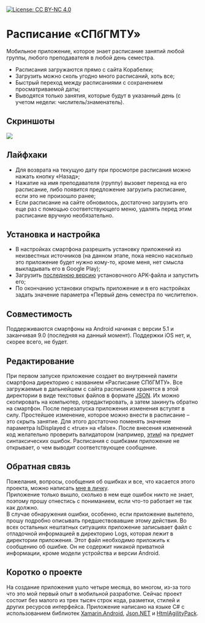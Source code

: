[![License: CC BY-NC 4.0](https://img.shields.io/badge/License-CC%20BY--NC%204.0-lightgrey.svg)](https://creativecommons.org/licenses/by-nc/4.0/)
# Расписание «СПбГМТУ»
Мобильное приложение, которое знает расписание занятий любой группы, любого преподавателя в любой день семестра.
- Расписания загружаются прямо с сайта Корабелки;
- Загрузить можно сколь угодно много расписаний, хоть все;
- Быстрый переход между расписаниями с сохранением просматриваемой даты;
- Выводятся только занятия, которые будут в указанный день (с учетом недели: числитель/знаменатель).
## Скриншоты
![](https://raw.githubusercontent.com/shults-s/SmtuSchedule/master/Screenshots/All.png)
## Лайфхаки
- Для возврата на текущую дату при просмотре расписания можно нажать кнопку «Назад»;
- Нажатие на имя преподавателя (группу) вызовет переход на его расписание, либо появится предложение загрузить расписание, если это не произошло ранее;
- Если расписание на сайте обновилось, достаточно загрузить его еще раз с помощью соответствующего меню, удалять перед этим расписание вручную необязательно.
## Установка и настройка
- В настройках смартфона разрешить установку приложений из неизвестных источников (на данном этапе, пока неясно насколько это приложение будет нужно кому-то, кроме меня, нет смысла выкладывать его в Google Play);
- Загрузить [последнюю версию](https://github.com/shults-s/SmtuSchedule/releases) установочного APK-файла и запустить его;
- По окончанию установки открыть приложение и в его настройках задать значение параметра «Первый день семестра по числителю».
## Совместимость
Поддерживаются смартфоны на Android начиная с версии 5.1 и заканчивая 9.0 (последняя на данный момент). Поддержки iOS нет, и, скорее всего, не будет.
## Редактирование
При первом запуске приложение создает во внутренней памяти смартфона директорию с названием «Расписание СПбГМТУ». Все загружаемые в дальнейшем с сайта расписания хранятся в этой директории в виде текстовых файлов в формате [JSON](https://ru.wikipedia.org/wiki/JSON). Их можно скопировать на компьютер, отредактировать, а затем закинуть обратно на смартфон. После перезапуска приложения изменения вступят в силу. Простейшее изменение, которое можно внести в расписание – это скрыть занятие. Для этого достаточно поменять значение параметра IsDisplayed с «true» на «false». После внесения изменений код желательно проверить валидатором (например, [этим](https://jsonlint.com/)) на предмет синтаксических ошибок. Расписания с ошибками приложение не открывает, о чем выводит соответствующее сообщение.
## Обратная связь
Пожелания, вопросы, сообщения об ошибках и все, что касается этого проекта, можно написать [мне в личку](https://vk.com/shults_s).\
Приложение только вышло, сколько в нем еще ошибок никто не знает, поэтому прошу отнестись с пониманием, если что-то работает не так как должно.\
В случае обнаружения ошибки, особенно, если приложение вылетело, прошу подробно описывать предшествовавшие этому действия. Во всех остальных нештатных ситуациях приложение записывает файл с отладочной информацией в директорию Logs, которая лежит в директории приложения. Этот файл необходимо приложить к сообщению об ошибке. Он не содержит никакой приватной информации, кроме модели устройства и версии Android.
## Коротко о проекте
На создание приложения ушло четыре месяца, во многом, из-за того что это мой первый опыт в мобильной разработке. Сейчас проект состоит без малого из трех тысяч строк кода, разметки, стилей и других ресурсов интерфейса. Приложение написано на языке C# с использованием библиотек [Xamarin.Android](https://docs.microsoft.com/ru-ru/xamarin/android/), [Json.NET](https://www.newtonsoft.com/json) и [HtmlAgilityPack](https://html-agility-pack.net).